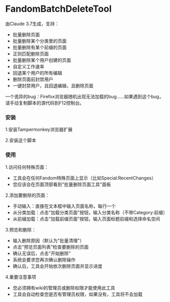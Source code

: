# FandomBatchDeleteTool
由Claude 3.7生成，支持：
* 批量删除页面
* 批量删除某个分类里的页面
* 批量删除有某个前缀的页面
* 正则匹配删除页面
* 批量删除某个用户创建的页面
* 自定义工作速率
* 回退某个用户的所有编辑
* 删除页面前封禁用户
* 一键封禁用户，且回退编辑，且删除页面

一个诡异的bug：Firefox浏览器随机出现无法加载的bug……如果遇到这个bug，请手动复制脚本的源代码到F12控制台。
### 安装
1.安装Tampermonkey浏览器扩展

2.安装这个脚本
### 使用
1.访问任何特殊页面：

* 工具会在任何Fandom特殊页面上显示（比如Special:RecentChanges）
* 您应该会在页面顶部看到"批量删除页面工具"面板


2.添加要删除的页面：

* 手动输入：直接在文本框中输入页面名称，每行一个
* 从分类加载：点击"加载分类页面"按钮，输入分类名称（不带Category:前缀）
* 从前缀加载：点击"加载前缀页面"按钮，输入页面标题前缀和选择命名空间


3.预览和删除：

* 输入删除原因（默认为"批量清理"）
* 点击"预览页面列表"检查要删除的页面
* 确认无误后，点击"开始删除"
* 系统会要求您再次确认删除操作
* 确认后，工具会开始依次删除页面并显示进度



4.重要注意事项

* 您必须拥有wiki的管理员或删除权限才能使用此工具
* 工具会自动检查您是否有管理员权限，如果没有，工具将不会加载
